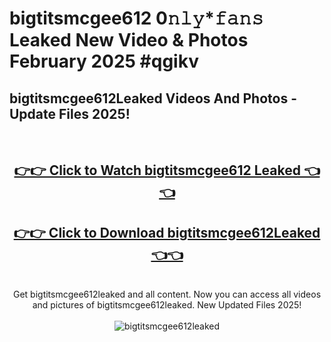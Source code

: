 # bigtitsmcgee612 0𝚗𝚕𝚢*𝚏𝚊𝚗𝚜 Leaked New Video & Photos February 2025 #qgikv

<h2>bigtitsmcgee612Leaked Videos And Photos - Update Files 2025!</h2>
<br>
<div align="center">
<h2><a href="https://mediaupload.pro?title=bigtitsmcgee612&ref=11F" rel="nofollow">👉👉 Click to Watch bigtitsmcgee612 Leaked 👈👈</a></h2>
<h2><a href="https://mediaupload.pro?title=bigtitsmcgee612&ref=11F" rel="nofollow">👉👉 Click to Download bigtitsmcgee612Leaked 👈👈</a></h2>
<br>
Get bigtitsmcgee612leaked and all content. Now you can access all videos and pictures of bigtitsmcgee612leaked. New Updated Files 2025!
<br>
<br>
<a href="https://mediaupload.pro?title=bigtitsmcgee612&ref=11F" rel="nofollow" data-target="animated-image.originalLink"><img src="https://i.ibb.co/Gkj2r4b/banner.png" alt="bigtitsmcgee612leaked" style="max-width: 100%; display: inline-block;" data-target="animated-image.originalImage"></a>
</div>
<br>

